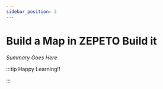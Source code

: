 ```yaml
---
sidebar_position: 2
---
```


# Build a Map in ZEPETO Build it

_Summary Goes Here_

:::tip Happy Learning!!

<QuestButton text="Go To Quest" />

:::


